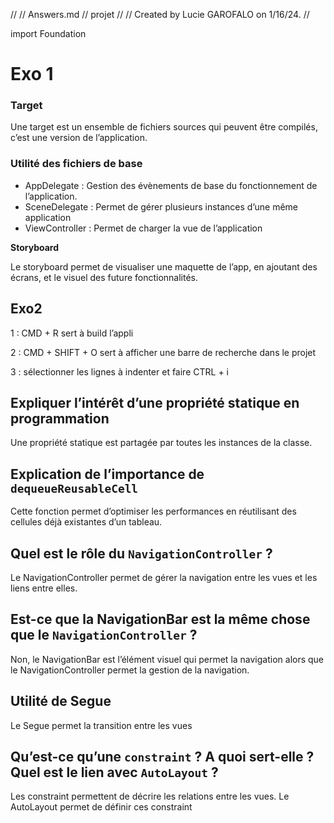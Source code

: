 //
//  Answers.md
//  projet
//
//  Created by Lucie GAROFALO on 1/16/24.
//

import Foundation


# Exo 1

### Target

Une target est un ensemble de fichiers sources qui peuvent être compilés, c’est une version de l’application.

### Utilité des fichiers de base

- AppDelegate : Gestion des évènements de base du fonctionnement de l’application.
- SceneDelegate : Permet de gérer plusieurs instances d’une même application
- ViewController : Permet de charger la vue de l’application

**Storyboard**

Le storyboard permet de visualiser une maquette de l’app, en ajoutant des écrans, et le visuel des future fonctionnalités. 

## Exo2

1 : CMD + R sert à build l’appli

2 : CMD + SHIFT + O sert à afficher une barre de recherche dans le projet

3 : sélectionner les lignes à indenter et faire CTRL + i

## Expliquer l’intérêt d’une propriété statique en programmation

Une propriété statique est partagée par toutes les instances de la classe.

## Explication de l’importance de `dequeueReusableCell`

Cette fonction permet d’optimiser les performances en réutilisant des cellules déjà existantes d’un tableau.

## Quel est le rôle du `NavigationController` ?

Le NavigationController permet de gérer la navigation entre les vues et les liens entre elles.

## Est-ce que la NavigationBar est la même chose que le `NavigationController` ?

Non, le NavigationBar est l’élément visuel qui permet la navigation alors que le NavigationController permet la gestion de la navigation.

## Utilité de Segue

Le Segue permet la transition entre les vues

## Qu’est-ce qu’une `constraint` ? A quoi sert-elle ? Quel est le lien avec `AutoLayout` ?

Les constraint permettent de décrire les relations entre les vues. Le AutoLayout permet de définir ces constraint
